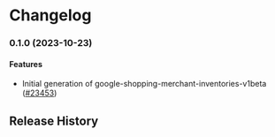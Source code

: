# Changelog

### 0.1.0 (2023-10-23)

#### Features

* Initial generation of google-shopping-merchant-inventories-v1beta ([#23453](https://github.com/googleapis/google-cloud-ruby/issues/23453)) 

## Release History

